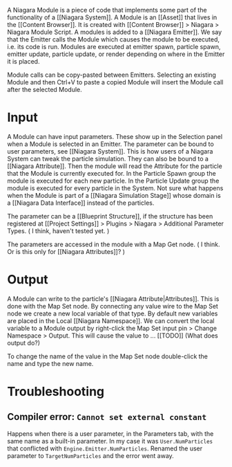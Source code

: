 A Niagara Module is a piece of code that implements some part of the functionality of a [[Niagara System]].
A Module is an [[Asset]] that lives in the [[Content Browser]].
It is created with [[Content Browser]] > Niagara > Niagara Module Script.
A modules is added to a [[Niagara Emitter]].
We say that the Emitter calls the Module which causes the module to be executed, i.e. its code is run.
Modules are executed at emitter spawn, particle spawn, emitter update, particle update, or render depending on where in the Emitter it is placed.

Module calls can be copy-pasted between Emitters.
Selecting an existing Module and then Ctrl+V to paste a copied Module will insert the Module call after the selected Module.


# Input

A Module can have input parameters.
These show up in the Selection panel when a Module is selected in an Emitter.
The parameter can be bound to user parameters, see [[Niagara System]].
This is how users of a Niagara System can tweak the particle simulation.
They can also be bound to a [[Niagara Attribute]].
Then the module will read the Attribute for the particle that the Module is currently executed for.
In the Particle Spawn group the module is executed for each new particle.
In the Particle Update group the module is executed for every particle in the System.
Not sure what happens when the Module is part of a [[Niagara Simulation Stage]] whose domain is a [[Niagara Data Interface]] instead of the particles.

The parameter can be a [[Blueprint Structure]], if the structure has been registered at [[Project Settings]] > Plugins > Niagara > Additional Parameter Types.
(
I think, haven't tested yet.
)

The parameters are accessed in the module with a Map Get node.
(
I think. Or is this only for [[Niagara Attributes]]?
)


# Output

A Module can write to the particle's [[Niagara Attribute|Attributes]].
This is done with the Map Set node.
By connecting any value wire to the Map Set node we create a new local variable of that type.
By default new variables are placed in the Local [[Niagara Namespace]].
We can convert the local variable to a Module output by right-click the Map Set input pin > Change Namespace > Output.
This will cause the value to ... [[TODO]] (What does output do?)

To change the name of the value in the Map Set node double-click the name and type the new name.


# Troubleshooting

## Compiler error: `Cannot set external constant`

Happens when there is a user parameter, in the Parameters tab, with the same name as a built-in parameter.
In my case it was `User.NumParticles` that conflicted with `Engine.Emitter.NumParticles`.
Renamed the user parameter to `TargetNumParticles` and the error went away.